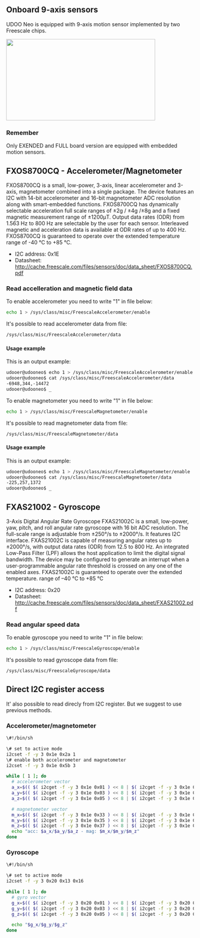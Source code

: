 ## Onboard 9-axis sensors
UDOO Neo is equipped with 9-axis motion sensor implemented by two Freescale chips.

<img style="width:400px; height:218px" src="../img/gionji/DOCS_i2c_channels.JPG">

### Remember
Only EXENDED and FULL board version are equipped with embedded motion sensors.

## FXOS8700CQ - Accelerometer/Magnetometer
FXOS8700CQ is a small, low-power, 3-axis, linear accelerometer and 3-axis, magnetometer combined into a single package. The device features an I2C with 14-bit accelerometer and 16-bit magnetometer ADC resolution along with smart-embedded functions. FXOS8700CQ has dynamically selectable acceleration full scale ranges of ±2g / ±4g /±8g and a fixed magnetic measurement range of ±1200μT. Output data rates (ODR) from 1.563 Hz to 800 Hz are selectable by the user for each sensor. Interleaved magnetic and acceleration data is available at ODR rates of up to 400 Hz. FXOS8700CQ is guaranteed to operate over the extended temperature range of -40 °C to +85 °C.

* I2C address: 0x1E
* Datasheet: http://cache.freescale.com/files/sensors/doc/data_sheet/FXOS8700CQ.pdf

### Read accelleration and magnetic field data
To enable accelerometer you need to write "1" in file below:
``` bash
echo 1 > /sys/class/misc/FreescaleAccelerometer/enable
```

It's possible to read accelerometer data from file:
``` bash
/sys/class/misc/FreescaleAccelerometer/data
```

#### Usage example
This is an output example:
``` bash
udooer@udooneo$ echo 1 > /sys/class/misc/FreescaleAccelerometer/enable
udooer@udooneo$ cat /sys/class/misc/FreescaleAccelerometer/data
-6948,344,-14472
udooer@udooneo$ _
```


To enable magnetometer you need to write "1" in file below:
``` bash
echo 1 > /sys/class/misc/FreescaleMagnetometer/enable
```

It's possible to read magnetometer data from file:
``` bash
/sys/class/misc/FreescaleMagnetometer/data
```

#### Usage example
This is an output example:
``` bash
udooer@udooneo$ echo 1 > /sys/class/misc/FreescaleMagnetometer/enable
udooer@udooneo$ cat /sys/class/misc/FreescaleMagnetometer/data
-225,257,1372
udooer@udooneo$ _
```

## FXAS21002 - Gyroscope
3-Axis Digital Angular Rate Gyroscope FXAS21002C is a small, low-power, yaw, pitch, and roll angular rate gyroscope with 16 bit ADC resolution. The full-scale range is adjustable from ±250°/s to ±2000°/s. It features I2C interface. FXAS21002C is capable of measuring angular rates up to ±2000°/s, with output data rates (ODR) from 12.5 to 800 Hz. An integrated Low-Pass Filter (LPF) allows the host application to limit the digital signal bandwidth. The device may be configured to generate an interrupt when a user-programmable angular rate threshold is crossed on any one of the enabled axes.
FXAS21002C is guaranteed to operate over the extended temperature.
range of –40 °C to +85 °C

* I2C address: 0x20
* Datasheet: http://cache.freescale.com/files/sensors/doc/data_sheet/FXAS21002.pdf


### Read angular speed data
To enable gyroscope you need to write "1" in file below:
``` bash
echo 1 > /sys/class/misc/FreescaleGyroscope/enable
```

It's possible to read gyroscope data from file:
``` bash
/sys/class/misc/FreescaleGyroscope/data
```

## Direct I2C register access
It' also possible to read direcly from I2C register. But we suggest to use previous methods.

### Accelerometer/magnetometer

``` bash
\#!/bin/sh

\# set to active mode
i2cset -f -y 3 0x1e 0x2a 1 
\# enable both accelerometer and magnetometer
i2cset -f -y 3 0x1e 0x5b 3

while [ 1 ]; do
  # accelerometer vector
  a_x=$(( $( i2cget -f -y 3 0x1e 0x01 ) << 8 | $( i2cget -f -y 3 0x1e 0x02 ) ))
  a_y=$(( $( i2cget -f -y 3 0x1e 0x03 ) << 8 | $( i2cget -f -y 3 0x1e 0x04 ) ))
  a_z=$(( $( i2cget -f -y 3 0x1e 0x05 ) << 8 | $( i2cget -f -y 3 0x1e 0x06 ) ))

  # magnetometer vector
  m_x=$(( $( i2cget -f -y 3 0x1e 0x33 ) << 8 | $( i2cget -f -y 3 0x1e 0x34 ) ))
  m_y=$(( $( i2cget -f -y 3 0x1e 0x35 ) << 8 | $( i2cget -f -y 3 0x1e 0x36 ) ))
  m_z=$(( $( i2cget -f -y 3 0x1e 0x37 ) << 8 | $( i2cget -f -y 3 0x1e 0x38 ) ))
  echo "acc: $a_x/$a_y/$a_z - mag: $m_x/$m_y/$m_z"
done
```

### Gyroscope

``` bash
\#!/bin/sh

\# set to active mode
i2cset -f -y 3 0x20 0x13 0x16

while [ 1 ]; do
  # gyro vector
  g_x=$(( $( i2cget -f -y 3 0x20 0x01 ) << 8 | $( i2cget -f -y 3 0x20 0x02 ) ))
  g_y=$(( $( i2cget -f -y 3 0x20 0x03 ) << 8 | $( i2cget -f -y 3 0x20 0x04 ) ))
  g_z=$(( $( i2cget -f -y 3 0x20 0x05 ) << 8 | $( i2cget -f -y 3 0x20 0x06 ) ))

  echo "$g_x/$g_y/$g_z"
done
```

